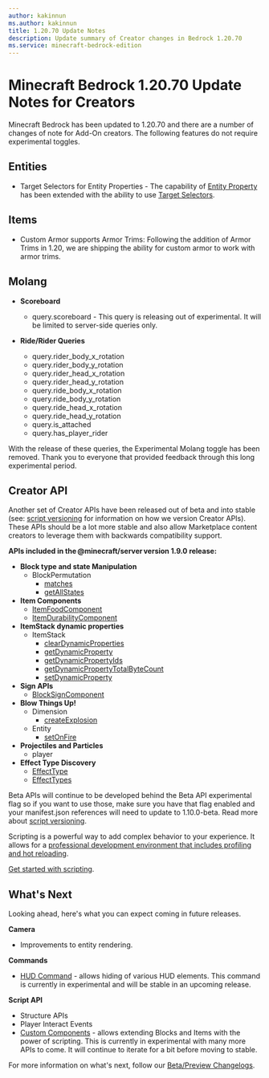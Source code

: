 ```yaml
---
author: kakinnun
ms.author: kakinnun
title: 1.20.70 Update Notes
description: Update summary of Creator changes in Bedrock 1.20.70
ms.service: minecraft-bedrock-edition
---
```

# Minecraft Bedrock 1.20.70 Update Notes for Creators

Minecraft Bedrock has been updated to 1.20.70 and there are a number of changes of note for Add-On creators. The following features do not require experimental toggles.
 

## Entities

- Target Selectors for Entity Properties - The capability of [Entity Property](../Documents/IntroductionToEntityProperties.md) has been extended with the ability to use [Target Selectors](../Documents/TargetSelectors.md).

## Items 
- Custom Armor supports Armor Trims: Following the addition of Armor Trims in 1.20, we are shipping the ability for custom armor to work with armor trims.

## Molang

- **Scoreboard**
  - query.scoreboard - This query is releasing out of experimental. It will be limited to server-side queries only.

- **Ride/Rider Queries**
  - query.rider_body_x_rotation
  - query.rider_body_y_rotation
  - query.rider_head_x_rotation
  - query.rider_head_y_rotation
  - query.ride_body_x_rotation
  - query.ride_body_y_rotation
  - query.ride_head_x_rotation
  - query.ride_head_y_rotation
  - query.is_attached
  - query.has_player_rider

With the release of these queries, the Experimental Molang toggle has been removed. Thank you to everyone that provided feedback through this long experimental period.

## Creator API

Another set of Creator APIs have been released out of beta and into stable (see: [script versioning](ScriptVersioning.md) for information on how we version Creator APIs). These APIs should be a lot more stable and also allow Marketplace content creators to leverage them with backwards compatibility support.

**APIs included in the @minecraft/server version 1.9.0 release:**

- **Block type and state Manipulation**
  - BlockPermutation
    - [matches](../ScriptAPI/minecraft/server/BlockPermutation.md#matches)
    - [getAllStates](../ScriptAPI/minecraft/server/BlockPermutation.md#getallstates)
- **Item Components**
  - [ItemFoodComponent](../ScriptAPI/minecraft/server/ItemFoodComponent.md)
  - [ItemDurabilityComponent](../ScriptAPI/minecraft/server/ItemDurabilityComponent.md)
- **ItemStack dynamic properties**
    - ItemStack
      - [clearDynamicProperties](../ScriptAPI/minecraft/server/ItemStack.md#cleardynamicproperties)
      - [getDynamicProperty](../ScriptAPI/minecraft/server/ItemStack.md#getdynamicproperty)
      - [getDynamicPropertyIds](../ScriptAPI/minecraft/server/ItemStack.md#getdynamicpropertyids)
      - [getDynamicPropertyTotalByteCount](../ScriptAPI/minecraft/server/ItemStack.md#getdynamicpropertytotalbytecount)
      - [setDynamicProperty](../ScriptAPI/minecraft/server/ItemStack.md#setdynamicproperty)
- **Sign APIs**
  - [BlockSignComponent](../ScriptAPI/minecraft/server/BlockSignComponent.md)
- **Blow Things Up!**
  - Dimension
    - [createExplosion](../ScriptAPI/minecraft/server/Dimension.md#createexplosion)
  - Entity
    - [setOnFire](../ScriptAPI/minecraft/server/Entity.md#setonfire)
- **Projectiles and Particles**
  - player
- **Effect Type Discovery**
  - [EffectType](../ScriptAPI/minecraft/server/EffectType.md)
  - [EffectTypes](../ScriptAPI/minecraft/server/EffectTypes.md)
    
Beta APIs will continue to be developed behind the Beta API experimental flag so if you want to use those, make sure you have that flag enabled and your manifest.json references will need to update to 1.10.0-beta. Read more about [script versioning](ScriptVersioning.md).

Scripting is a powerful way to add complex behavior to your experience. It allows for a [professional development environment that includes profiling and hot reloading](./ScriptDeveloperTools.md).

[Get started with scripting](https://aka.ms/startwithmcscript).

## What's Next

Looking ahead, here's what you can expect coming in future releases.

**Camera**
- Improvements to entity rendering. 

**Commands**
- [HUD Command](../Commands/commands/hud.md) - allows hiding of various HUD elements. This command is currently in experimental and will be stable in an upcoming release.
 
**Script API**
- Structure APIs
- Player Interact Events
- [Custom Components](../Documents/CustomComponents.md) - allows extending Blocks and Items with the power of scripting. This is currently in experimental with many more APIs to come. It will continue to iterate for a bit before moving to stable. 

For more information on what's next, follow our [Beta/Preview Changelogs](https://feedback.minecraft.net/hc/en-us/sections/360001185332).